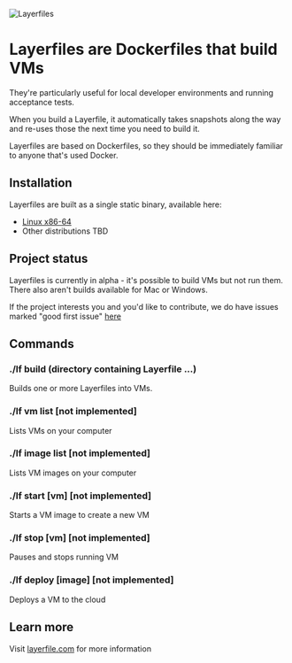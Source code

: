 ![Layerfiles](https://raw.githubusercontent.com/webappio/assets/main/github-header.svg)

# Layerfiles are Dockerfiles that build VMs

They're particularly useful for local developer environments and running acceptance tests.

When you build a Layerfile, it automatically takes snapshots along the way and re-uses those the next time you need to build it.

Layerfiles are based on Dockerfiles, so they should be immediately familiar to anyone that's used Docker.

## Installation

Layerfiles are built as a single static binary, available here:

- [Linux x86-64](https://github.com/webappio/assets/raw/main/lf)
- Other distributions TBD

## Project status

Layerfiles is currently in alpha - it's possible to build VMs but not run them. There also aren't builds available for Mac or Windows.

If the project interests you and you'd like to contribute, we do have issues marked "good first issue" [here](https://github.com/webappio/layerfiles/issues?q=is%3Aissue+is%3Aopen+label%3A%22good+first+issue%22)

## Commands

### ./lf build (directory containing Layerfile ...)

Builds one or more Layerfiles into VMs.

### ./lf vm list [not implemented]

Lists VMs on your computer

### ./lf image list [not implemented]

Lists VM images on your computer

### ./lf start [vm] [not implemented]

Starts a VM image to create a new VM

### ./lf stop [vm] [not implemented]

Pauses and stops running VM

### ./lf deploy [image] [not implemented]

Deploys a VM to the cloud


## Learn more

Visit [layerfile.com](https://layerfile.com) for more information